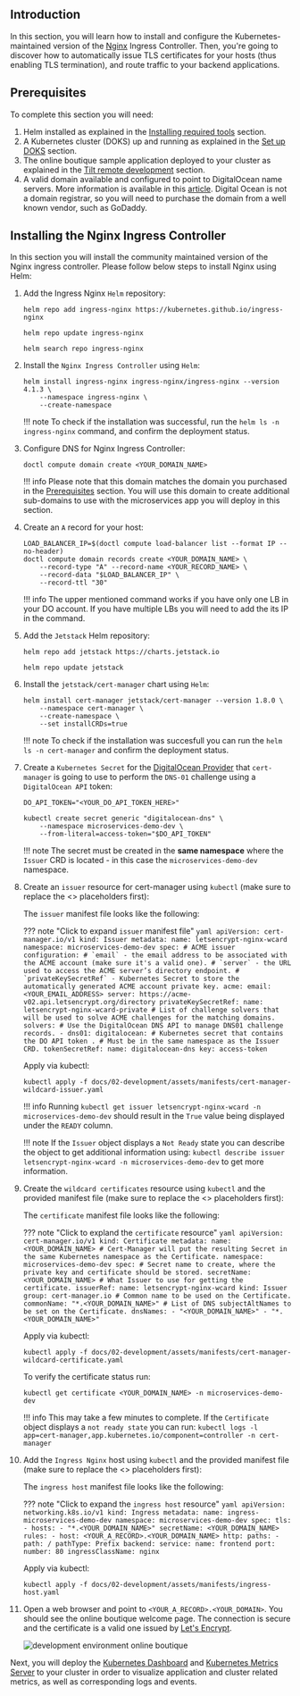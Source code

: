 ## Introduction

In this section, you will learn how to install and configure the Kubernetes-maintained version of the [Nginx](https://kubernetes.github.io/ingress-ngin) Ingress Controller. Then, you're going to discover how to automatically issue TLS certificates for your hosts (thus enabling TLS termination), and route traffic to your backend applications.

## Prerequisites

To complete this section you will need:

1. Helm installed as explained in the [Installing required tools](installing-required-tools.md) section.
2. A Kubernetes cluster (DOKS) up and running as explained in the [Set up DOKS](setup-doks-dev.md) section.
3. The online boutique sample application deployed to your cluster as explained in the [Tilt remote development](tilt-remote.md) section.
4. A valid domain available and configured to point to DigitalOcean name servers. More information is available in this [article](https://www.digitalocean.com/community/tutorials/how-to-point-to-digitalocean-nameservers-from-common-domain-registrars). Digital Ocean is not a domain registrar, so you will need to purchase the domain from a well known vendor, such as GoDaddy.

## Installing the Nginx Ingress Controller

In this section you will install the community maintained version of the Nginx ingress controller. Please follow below steps to install Nginx using Helm:

1. Add the Ingress Nginx `Helm` repository:

    ```shell
    helm repo add ingress-nginx https://kubernetes.github.io/ingress-nginx

    helm repo update ingress-nginx

    helm search repo ingress-nginx
    ```

2. Install the `Nginx Ingress Controller` using `Helm`:

    ```shell
    helm install ingress-nginx ingress-nginx/ingress-nginx --version 4.1.3 \
        --namespace ingress-nginx \
        --create-namespace  
    ```

    !!! note
        To check if the installation was successful, run the `helm ls -n ingress-nginx` command, and confirm the deployment status.

3. Configure DNS for Nginx Ingress Controller:

    ```shell
    doctl compute domain create <YOUR_DOMAIN_NAME>
    ```

    !!! info
        Please note that this domain matches the domain you purchased in the [Prerequisites](#prerequisites) section. You will use this domain to create additional sub-domains to use with the microservices app you will deploy in this section.

4. Create an `A` record for your host:

    ```shell
    LOAD_BALANCER_IP=$(doctl compute load-balancer list --format IP --no-header)
    doctl compute domain records create <YOUR_DOMAIN_NAME> \
        --record-type "A" --record-name <YOUR_RECORD_NAME> \
        --record-data "$LOAD_BALANCER_IP" \
        --record-ttl "30"
    ```

    !!! info
        The upper mentioned command works if you have only one LB in your DO account. If you have multiple LBs you will need to add the its IP in the command.

5. Add the `Jetstack` Helm repository:

    ```shell
    helm repo add jetstack https://charts.jetstack.io

    helm repo update jetstack
    ```

6. Install the `jetstack/cert-manager` chart using `Helm`:

    ```shell
    helm install cert-manager jetstack/cert-manager --version 1.8.0 \
        --namespace cert-manager \
        --create-namespace \
        --set installCRDs=true
    ```

    !!! note
        To check if the installation was succesfull you can run the `helm ls -n cert-manager` and confirm the deployment status.

7. Create a `Kubernetes Secret` for the [DigitalOcean Provider](https://cert-manager.io/docs/configuration/acme/dns01/digitalocean) that `cert-manager` is going to use to perform the `DNS-01` challenge using a `DigitalOcean API` token:

    ```shell
    DO_API_TOKEN="<YOUR_DO_API_TOKEN_HERE>"

    kubectl create secret generic "digitalocean-dns" \
        --namespace microservices-demo-dev \
        --from-literal=access-token="$DO_API_TOKEN"
    ```

    !!! note
        The secret must be created in the **same namespace** where the `Issuer` CRD is located - in this case the `microservices-demo-dev` namespace.

8. Create an `issuer` resource for cert-manager using `kubectl` (make sure to replace the <> placeholders first):

    The `issuer` manifest file looks like the following:

    ??? note "Click to expand `issuer` manifest file"
        ```yaml
        apiVersion: cert-manager.io/v1
        kind: Issuer
        metadata:
        name: letsencrypt-nginx-wcard
        namespace: microservices-demo-dev
        spec:
        # ACME issuer configuration:
        # `email` - the email address to be associated with the ACME account (make sure it's a valid one).
        # `server` - the URL used to access the ACME server’s directory endpoint.
        # `privateKeySecretRef` - Kubernetes Secret to store the automatically generated ACME account private key.
        acme:
            email: <YOUR_EMAIL_ADDRESS>
            server: https://acme-v02.api.letsencrypt.org/directory
            privateKeySecretRef:
            name: letsencrypt-nginx-wcard-private
            # List of challenge solvers that will be used to solve ACME challenges for the matching domains.
            solvers:
            # Use the DigitalOcean DNS API to manage DNS01 challenge records.
            - dns01:
                digitalocean:
                    # Kubernetes secret that contains the DO API token .
                    # Must be in the same namespace as the Issuer CRD.
                    tokenSecretRef:
                    name: digitalocean-dns
                    key: access-token
        ```

    Apply via kubectl:

    ```shell
    kubectl apply -f docs/02-development/assets/manifests/cert-manager-wildcard-issuer.yaml
    ```

    !!! info
    Running `kubectl get issuer letsencrypt-nginx-wcard -n microservices-demo-dev` should result in the `True` value being displayed under the `READY` column.

    !!! note
        If the `Issuer` object displays a `Not Ready` state you can describe the object to get additional information using: `kubectl describe issuer letsencrypt-nginx-wcard -n microservices-demo-dev` to get more information.

9. Create the `wildcard certificates` resource using `kubectl` and the provided manifest file (make sure to replace the <> placeholders first):

    The `certificate` manifest file looks like the following:

    ??? note "Click to expland the `certificate` resource"
        ```yaml
        apiVersion: cert-manager.io/v1
        kind: Certificate
        metadata:
        name: <YOUR_DOMAIN_NAME>
        # Cert-Manager will put the resulting Secret in the same Kubernetes namespace as the Certificate.
        namespace: microservices-demo-dev
        spec:
        # Secret name to create, where the private key and certificate should be stored.
        secretName: <YOUR_DOMAIN_NAME>
        # What Issuer to use for getting the certificate.
        issuerRef:
            name: letsencrypt-nginx-wcard
            kind: Issuer
            group: cert-manager.io
        # Common name to be used on the Certificate.
        commonName: "*.<YOUR_DOMAIN_NAME>"
        # List of DNS subjectAltNames to be set on the Certificate.
        dnsNames:
            - "<YOUR_DOMAIN_NAME>"
            - "*.<YOUR_DOMAIN_NAME>"
        ```

    Apply via kubectl:

    ```shell
    kubectl apply -f docs/02-development/assets/manifests/cert-manager-wildcard-certificate.yaml
    ```

    To verify the certificate status run:

    ```shell
    kubectl get certificate <YOUR_DOMAIN_NAME> -n microservices-demo-dev
    ```

    !!! info
        This may take a few minutes to complete. If the `Certificate` object displays a `not ready state` you can run: `kubectl logs -l app=cert-manager,app.kubernetes.io/component=controller -n cert-manager`

10. Add the `Ingress Nginx` host using `kubectl` and the provided manifest file (make sure to replace the <> placeholders first):

    The `ingress host` manifest file looks like the following:

    ??? note "Click to expand the `ingress host` resource"
        ```yaml
        apiVersion: networking.k8s.io/v1
        kind: Ingress
        metadata:
        name: ingress-microservices-demo-dev
        namespace: microservices-demo-dev
        spec:
        tls:
            - hosts:
                - "*.<YOUR_DOMAIN_NAME>"
            secretName: <YOUR_DOMAIN_NAME>
        rules:
            - host: <YOUR_A_RECORD>.<YOUR_DOMAIN_NAME>
            http:
                paths:
                - path: /
                    pathType: Prefix
                    backend:
                    service:
                        name: frontend
                        port:
                        number: 80
        ingressClassName: nginx
        ```

    Apply via kubectl:

    ```shell
    kubectl apply -f docs/02-development/assets/manifests/ingress-host.yaml 
    ```

11. Open a web browser and point to `<YOUR_A_RECORD>.<YOUR_DOMAIN>`. You should see the online boutique welcome page. The connection is secure and the certificate is a valid one issued by [Let's Encrypt](https://letsencrypt.org).

    ![development environment online boutique](microservices_demo_ingress_dev.png)

Next, you will deploy the [Kubernetes Dashboard](https://github.com/kubernetes/dashboard) and [Kubernetes Metrics Server](https://github.com/kubernetes-sigs/metrics-server) to your cluster in order to visualize application and cluster related metrics, as well as corresponding logs and events.
